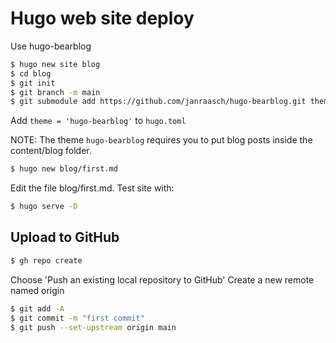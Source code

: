 Hugo web site deploy
====================

Use hugo-bearblog

```bash
$ hugo new site blog
$ cd blog
$ git init
$ git branch -m main
$ git submodule add https://github.com/janraasch/hugo-bearblog.git themes/hugo-bearblog
```

Add `theme = 'hugo-bearblog'` to `hugo.toml`

NOTE: The theme `hugo-bearblog` requires you to put
blog posts inside the content/blog folder.

```bash
$ hugo new blog/first.md
```

Edit the file blog/first.md. Test site with:

```bash
$ hugo serve -D
```

Upload to GitHub
----------------

```bash
$ gh repo create
```

Choose 'Push an existing local repository to GitHub'
Create a new remote named origin

```bash
$ git add -A
$ git commit -m "first commit"
$ git push --set-upstream origin main
```

